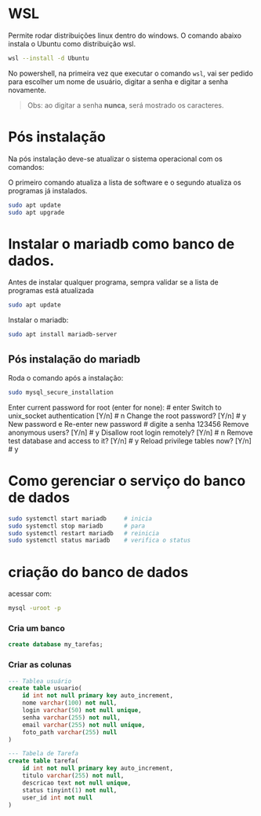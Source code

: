 # WSL
Permite rodar distribuições linux dentro do windows.
O comando abaixo instala o Ubuntu como distribuição wsl.
```bash
wsl --install -d Ubuntu
```
No powershell, na primeira vez que executar o comando `wsl`,
vai ser pedido para escolher um nome de usuário, digitar a senha e digitar a senha novamente.

> Obs: ao digitar a senha **nunca**, será mostrado os caracteres.

# Pós instalação 
Na pós instalação deve-se atualizar o sistema operacional com os comandos:

O primeiro comando atualiza a lista de software e o segundo atualiza os programas já instalados.

```bash
sudo apt update
sudo apt upgrade
```

# Instalar o mariadb como banco de dados.

Antes de instalar qualquer programa, sempra validar se a lista de programas está atualizada

```bash
sudo apt update
```

Instalar o mariadb:
```bash
sudo apt install mariadb-server
```
## Pós instalação do mariadb
Roda o comando após a instalação:
```bash
sudo mysql_secure_installation
```
Enter current password for root (enter for none):  # enter
Switch to unix_socket authentication [Y/n]         # n
Change the root password? [Y/n]                    # y
New password e Re-enter new password               # digite a senha 123456
Remove anonymous users? [Y/n]                      # y
Disallow root login remotely? [Y/n]                # n
Remove test database and access to it? [Y/n]       # y
Reload privilege tables now? [Y/n]                 # y

# Como gerenciar o serviço do banco de dados
```bash
sudo systemctl start mariadb     # inicia
sudo systemctl stop mariadb      # para
sudo systemctl restart mariadb   # reinicia
sudo systemctl status mariadb    # verifica o status
```

# criação do banco de dados
acessar com: 
```bash
mysql -uroot -p
```

### Cria um banco
```sql
create database my_tarefas;
```

### Criar as colunas

```sql
--- Tablea usuário
create table usuario(
    id int not null primary key auto_increment,
    nome varchar(100) not null,
    login varchar(50) not null unique,
    senha varchar(255) not null,
    email varchar(255) not null unique,
    foto_path varchar(255) null
)

--- Tabela de Tarefa
create table tarefa(
    id int not null primary key auto_increment,
    titulo varchar(255) not null,
    descricao text not null unique,
    status tinyint(1) not null,
    user_id int not null
)
```